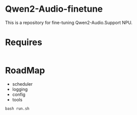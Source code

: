 # Qwen2-Audio-finetune
This is a repository for fine-tuning Qwen2-Audio.Support NPU.
# Requires
```
```

# RoadMap

- scheduler
- logging
- config
- tools

```
bash run.sh
```
